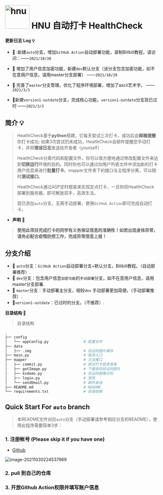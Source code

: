 # <img src="https://ss1.bdstatic.com/70cFvXSh_Q1YnxGkpoWK1HF6hhy/it/u=69948112,3892466283&fm=26&gp=0.jpg" alt="hnu" width = "80" height = "77" /> HNU 自动打卡 HealthCheck

#### 更新日志 Log :bulb:

- :100: :新建`auto`分支，增加`GitHub Action`自动部署功能，录制Bilibili教程，请访问：——`2021/10/30`

- :1st_place_medal: 增加了用户信息加密功能，新建`dev`默认分支（该分支包含加密功能，如不在意用户信息，请用master分支部署） ——`2021/10/29`

- :2nd_place_medal: 完善了`master`分支管理，优化了程序环境部署，增加了ascii艺术字。 					——`2021/3/3`

- :3rd_place_medal:新建`version1-outdate`分支，完成核心功能，`version1-outdate`分支现已过时 ——`2021/3/3`



## 简介 :bulb:

> HealthCheck基于**python**搭建，它每天尝试三次打卡，成功后会**邮箱提醒**你打卡成功; 如果3次尝试仍未成功，HealthCheck会邮件提醒您手动打卡，并将**错误日志**发送给开发者（yourself）.
>
> HealthCheck分离代码和配置文件，你可以很方便地通过修改配置文件来达到**切换运行**环境的目的。同时你也可以通过向用户列表文件中添加新的打卡用户信息来进行**批量打卡**。mapper文件夹下的接口与主程序分离，可以随时**测试接口**。
>
> HealthCheck通过ASP定时框架来实现定点打卡，一旦你将HealthCheck部署到服务器，即可解放双手，高效生活。
>
> 现已添加`auto`分支，无需手动部署，使用`GitHub Action`即可完成自动打卡。

- **声明** :triangular_flag_on_post:
> **使用此项目完成打卡的同学有义务保证信息的准确性！如若出现身体异常，请务必配合疫情防控工作，完成异常信息上报！**



## 分支介绍

- :100: `auto`分支：`GitHub Action`自动部署分支+默认分支，Bilibili教程。（自动部署推荐）.
- :1st_place_medal: `dev`分支：包含用户信息`加密功能`的`手动部署`分支，如不在意用户信息，请用master分支部署.
- :2nd_place_medal: `master`分支：手动部署主分支，相较`dev` 手动部署更加简便。（手动部署推荐）.
- :3rd_place_medal:`version1-outdate`：已过时的分支。（不推荐）.

**目录结构 :trident:**

>  目录结构
```zsh
.
├── config						
│   └── appConfig.py            	# 配置文件
├── data
│   ├── .img                    	# 验证码图片缓存
├── main.py                      	# 程序入口
├── mapper                       	# 方法接口
│   ├── commit.py               	# 提交打卡信息表单
│   ├── getImage.py             	# 下载保存验证码图片
│   ├── ksdemo.py               	# 验证码图像识别
│   ├── login.py                	# 登陆
│   └── sendEmail.py            	# 邮件发送
├── README.md                    	# README
└── requirements.txt             	# 安装依赖		
```



## Quick Start For `auto` branch

>  本README文件对应`auto`分支（手动部署请参考相应分支的README），使用此程序需要简单3步：

### 1. 注册帐号 (Please skip it if you have one)

- [Github](https://github.com)

![image-20211030224537969](https://i.loli.net/2021/10/30/BaYtk3RJwVP2DGT.png)

### 2. pull 到自己的仓库



### 3. 开放Github Action权限并填写账户信息



